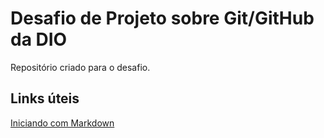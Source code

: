 # Desafio de Projeto sobre Git/GitHub da DIO
Repositório criado para o desafio.

## Links úteis
[Iniciando com Markdown](https://www.markdownguide.org/getting-started/)
